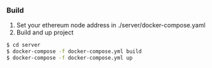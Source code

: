### Build
1. Set your ethereum node address in ./server/docker-compose.yaml
2. Build and up project

```sh
$ cd server
$ docker-compose -f docker-compose.yml build
$ docker-compose -f docker-compose.yml up
```
